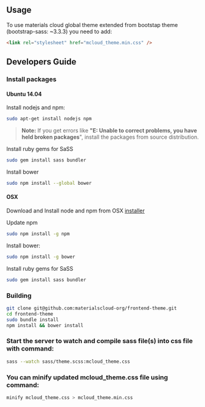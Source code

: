 ## Usage

To use materials cloud global theme extended from 
bootstap theme (bootstrap-sass: ~3.3.3) you need to add:

```html
<link rel="stylesheet" href="mcloud_theme.min.css" />
```



## Developers Guide

### Install packages

#### Ubuntu 14.04

Install nodejs and npm:

```bash
sudo apt-get install nodejs npm
```

> **Note:** If you get errors like **"E: Unable to correct problems, you have held broken packages**", install the packages from source distribution. 

Install ruby gems for SaSS
```bash
sudo gem install sass bundler
```

Install bower
```bash
sudo npm install --global bower
```

#### OSX

Download and Install node and npm from OSX [installer](https://nodejs.org/en/download/)

Update npm
```bash
sudo npm install -g npm
```

Install bower:
```bash
sudo npm install -g bower
```

Install ruby gems for SaSS
```bash
sudo gem install sass bundler
```


### Building

```bash
git clone git@github.com:materialscloud-org/frontend-theme.git
cd frontend-theme
sudo bundle install
npm install && bower install
```


### Start the server to watch and compile sass file(s) into css file with command:

```bash
sass --watch sass/theme.scss:mcloud_theme.css
```

### You can minify updated mcloud_theme.css file using command:

```bash
minify mcloud_theme.css > mcloud_theme.min.css
```